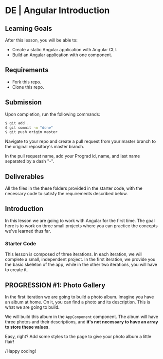 # DE | Angular Introduction



## Learning Goals

After this lesson, you will be able to:

- Create a static Angular application with Angular CLI.
- Build an Angular application with one component.

## Requirements

- Fork this repo.
- Clone this repo.

## Submission

Upon completion, run the following commands:

```bash
$ git add .
$ git commit -m "done"
$ git push origin master
```

Navigate to your repo and create a pull request from your master branch to the original repository's master branch.

In the pull request name, add your Prograd id, name, and last name separated by a dash "-".

## Deliverables

All the files in the these folders provided in the starter code, with the necessary code to satisfy the requirements described below.

## Introduction

In this lesson we are going to work with Angular for the first time. The goal here is to work on three small projects where you can practice the concepts we've learned thus far.

### Starter Code

This lesson is composed of three iterations. In each iteration, we will complete a small, independent project. In the first iteration, we provide you the basic skeleton of the app, while in the other two iterations, you will have to create it.

## PROGRESSION #1: Photo Gallery

In the first iteration we are going to build a photo album. Imagine you have an album at home. On it, you can find a photo and its description. This is what we are going to build.

We will build this album in the `AppComponent` component. The album will have three photos and their descriptions, and **it's not necessary to have an array to store these values**.

Easy, right? Add some styles to the page to give your photo album a little flair!

/Happy coding!
